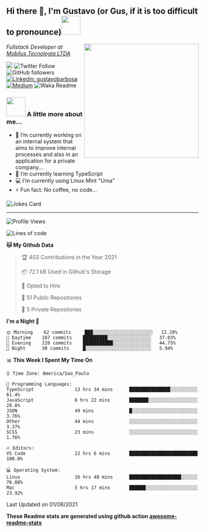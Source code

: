 <h2>Hi there 👋, I'm Gustavo (or Gus, if it is too difficult to pronounce)<img src="https://media.giphy.com/media/RMAnPMLrnOVhWuvusR/giphy.gif" width="50"></h2>
<img src="https://media.giphy.com/media/bi6RQ5x3tqoSI/giphy.gif" align="right" width="300">
<p><em>Fullstack Developer at <a href="https://mobilus.com.br/">Mobilus Tecnologia LTDA</a>
</em></p>

![](https://visitor-badge.glitch.me/badge?page_id=gusbdev.gusbdev)
![Twitter Follow](https://img.shields.io/twitter/follow/GustavoBFig?label=Follow)
![GitHub followers](https://img.shields.io/github/followers/gusbdev?label=Follow&style=social)
[![Linkedin: gustavobarbosa](https://img.shields.io/badge/-Gustavo%20Barbosa-blue?style=flat-square&logo=Linkedin&logoColor=white&link=https://www.linkedin.com/in/gustavo-barbosa-4a457178/?locale=en_US)](https://www.linkedin.com/in/gustavo-barbosa-figueiredo/?locale=en_US)
[![Medium](https://img.shields.io/badge/-Gustavo%20Barbosa-black?style=flat-square&logo=Medium&logoColor=white&link=https://gusbdev.medium.com/)](https://gusbdev.medium.com/)
![Waka Readme](https://github.com/anmol098/anmol098/workflows/Waka%20Readme/badge.svg)

### <img src="https://media.giphy.com/media/LRUSX9oaSmuKW3n4Ax/giphy.gif" width="50"> A little more about me...  

- 🔭 I’m currently working on an internal system that aims to improve internal processes and also in an application for a private company...
- 🌱 I’m currently learning TypeScript
- :computer: I’m currently using Linux Mint "Uma"
- ⚡ Fun fact: No coffee, no code...

![Jokes Card](https://readme-jokes.vercel.app/api)

---
<!--START_SECTION:waka-->
![Profile Views](http://img.shields.io/badge/Profile%20Views-2-blue)

![Lines of code](https://img.shields.io/badge/From%20Hello%20World%20I%27ve%20Written-559641%20lines%20of%20code-blue)

**🐱 My Github Data** 

> 🏆 403 Contributions in the Year 2021
 > 
> 📦 72.1 kB Used in Github's Storage 
 > 
> 💼 Opted to Hire
 > 
> 📜 51 Public Repositories 
 > 
> 🔑 5 Private Repositories  
 > 
**I'm a Night 🦉** 

```text
🌞 Morning    62 commits     ███░░░░░░░░░░░░░░░░░░░░░░   12.28% 
🌆 Daytime    187 commits    █████████░░░░░░░░░░░░░░░░   37.03% 
🌃 Evening    226 commits    ███████████░░░░░░░░░░░░░░   44.75% 
🌙 Night      30 commits     █░░░░░░░░░░░░░░░░░░░░░░░░   5.94%

```


📊 **This Week I Spent My Time On** 

```text
⌚︎ Time Zone: America/Sao_Paulo

💬 Programming Languages: 
TypeScript               13 hrs 34 mins      ███████████████░░░░░░░░░░   61.4% 
JavaScript               6 hrs 22 mins       ███████░░░░░░░░░░░░░░░░░░   28.8% 
JSON                     49 mins             █░░░░░░░░░░░░░░░░░░░░░░░░   3.76% 
Other                    44 mins             ░░░░░░░░░░░░░░░░░░░░░░░░░   3.37% 
SCSS                     23 mins             ░░░░░░░░░░░░░░░░░░░░░░░░░   1.76%

🔥 Editors: 
VS Code                  22 hrs 6 mins       █████████████████████████   100.0%

💻 Operating System: 
Linux                    16 hrs 48 mins      ███████████████████░░░░░░   76.08% 
Mac                      5 hrs 17 mins       ██████░░░░░░░░░░░░░░░░░░░   23.92%

```


 Last Updated on 01/08/2021
<!--END_SECTION:waka-->

**These Readme stats are generated using github action [awesome-readme-stats](https://github.com/anmol098/waka-readme-stats)**
